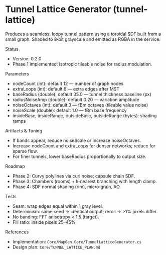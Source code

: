 # Tunnel Lattice Generator (tunnel-lattice)

Produces a seamless, loopy tunnel pattern using a toroidal SDF built from a small graph. Shaded to 8‑bit grayscale and emitted as RGBA in the service.

Status

- Version: 0.2.0
- Phase 1 implemented: isotropic tileable noise for radius modulation.

Parameters

- nodeCount (int): default 12 — number of graph nodes
- extraLoops (int): default 6 — extra edges after MST
- baseRadius (double): default 35.0 — tunnel thickness baseline (px)
- radiusNoiseAmp (double): default 0.20 — variation amplitude
- noiseOctaves (int): default 3 — fBm octaves (tileable value noise)
- noiseScale (double): default 1.0 — fBm base frequency
- insideBase, insideRange, outsideBase, outsideRange (bytes): shading ramps

Artifacts & Tuning

- If bands appear, reduce noiseScale or increase noiseOctaves.
- Increase nodeCount and extraLoops for denser networks; reduce for sparse flow.
- For finer tunnels, lower baseRadius proportionally to output size.

Roadmap

- Phase 2: Curvy polylines via curl noise; capsule chain SDF.
- Phase 3: Chambers (rooms) + k‑nearest branching with length clamp.
- Phase 4: SDF normal shading (rim), micro‑grain, AO.

Tests

- Seam: wrap edges equal within 1 gray level.
- Determinism: same seed → identical output; reroll → >1% pixels differ.
- No banding: FFT anisotropy < 1.5 (target).
- Fill ratio: inside pixels 25–45%.

References

- Implementation: `Core/MapGen.Core/TunnelLatticeGenerator.cs`
- Design plan: `Core/TUNNEL_LATTICE_PLAN.md`
